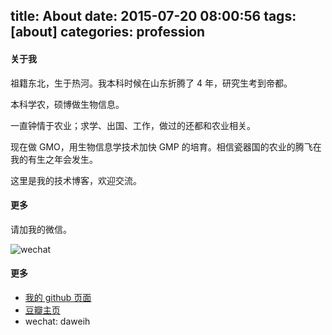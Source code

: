 title: About
date: 2015-07-20 08:00:56
tags: [about] 
categories: profession
---
#### 关于我

祖籍东北，生于热河。我本科时候在山东折腾了 4 年，研究生考到帝都。

本科学农，硕博做生物信息。

一直钟情于农业；求学、出国、工作，做过的还都和农业相关。

现在做 GMO，用生物信息学技术加快 GMP 的培育。相信瓷器国的农业的腾飞在我的有生之年会发生。

这里是我的技术博客，欢迎交流。

#### 更多

请加我的微信。

![wechat](http://daweih.github.io/images/wechat_small.jpg)

#### 更多

- [我的 github 页面](https://github.com/daweih)
- [豆瓣主页](http://www.douban.com/people/4878302/)
- wechat: daweih

